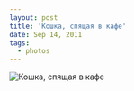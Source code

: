 ```yaml
---
layout: post
title: 'Кошка, спящая в кафе'
date: Sep 14, 2011
tags:
  - photos
---
```


![Кошка, спящая в кафе](photo://154)
